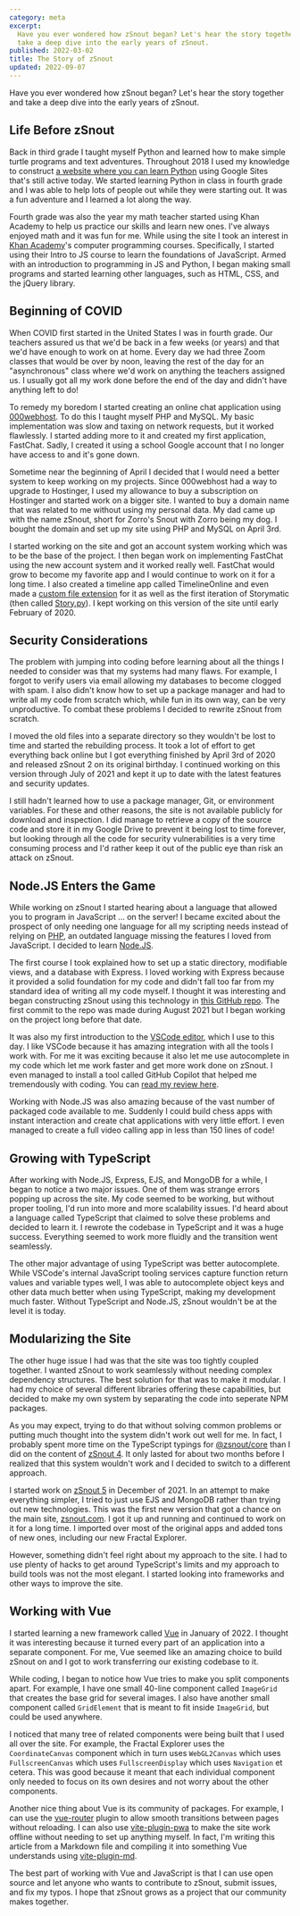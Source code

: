 ```yaml
---
category: meta
excerpt:
  Have you ever wondered how zSnout began? Let's hear the story together and
  take a deep dive into the early years of zSnout.
published: 2022-03-02
title: The Story of zSnout
updated: 2022-09-07
---
```


Have you ever wondered how zSnout began? Let's hear the story together and take
a deep dive into the early years of zSnout.

## Life Before zSnout

Back in third grade I taught myself Python and learned how to make simple turtle
programs and text adventures. Throughout 2018 I used my knowledge to construct
[a website where you can learn Python][1] using Google Sites that's still active
today. We started learning Python in class in fourth grade and I was able to
help lots of people out while they were starting out. It was a fun adventure and
I learned a lot along the way.

Fourth grade was also the year my math teacher started using Khan Academy to
help us practice our skills and learn new ones. I've always enjoyed math and it
was fun for me. While using the site I took an interest in [Khan Academy][2]'s
computer programming courses. Specifically, I started using their Intro to JS
course to learn the foundations of JavaScript. Armed with an introduction to
programming in JS and Python, I began making small programs and started learning
other languages, such as HTML, CSS, and the jQuery library.

## Beginning of COVID

When COVID first started in the United States I was in fourth grade. Our
teachers assured us that we'd be back in a few weeks (or years) and that we'd
have enough to work on at home. Every day we had three Zoom classes that would
be over by noon, leaving the rest of the day for an "asynchronous" class where
we'd work on anything the teachers assigned us. I usually got all my work done
before the end of the day and didn't have anything left to do!

To remedy my boredom I started creating an online chat application using
[000webhost][3]. To do this I taught myself PHP and MySQL. My basic
implementation was slow and taxing on network requests, but it worked
flawlessly. I started adding more to it and created my first application,
FastChat. Sadly, I created it using a school Google account that I no longer
have access to and it's gone down.

Sometime near the beginning of April I decided that I would need a better system
to keep working on my projects. Since 000webhost had a way to upgrade to
Hostinger, I used my allowance to buy a subscription on Hostinger and started
work on a bigger site. I wanted to buy a domain name that was related to me
without using my personal data. My dad came up with the name zSnout, short for
Zorro's Snout with Zorro being my dog. I bought the domain and set up my site
using PHP and MySQL on April 3rd.

I started working on the site and got an account system working which was to be
the base of the project. I then began work on implementing FastChat using the
new account system and it worked really well. FastChat would grow to become my
favorite app and I would continue to work on it for a long time. I also created
a timeline app called TimelineOnline and even made a [custom file extension][4]
for it as well as the first iteration of Storymatic (then called [Story.py][5]).
I kept working on this version of the site until early February of 2020.

## Security Considerations

The problem with jumping into coding before learning about all the things I
needed to consider was that my systems had many flaws. For example, I forgot to
verify users via email allowing my databases to become clogged with spam. I also
didn't know how to set up a package manager and had to write all my code from
scratch which, while fun in its own way, can be very unproductive. To combat
these problems I decided to rewrite zSnout from scratch.

I moved the old files into a separate directory so they wouldn't be lost to time
and started the rebuilding process. It took a lot of effort to get everything
back online but I got everything finished by April 3rd of 2020 and released
zSnout 2 on its original birthday. I continued working on this version through
July of 2021 and kept it up to date with the latest features and security
updates.

I still hadn't learned how to use a package manager, Git, or environment
variables. For these and other reasons, the site is not available publicly for
download and inspection. I did manage to retrieve a copy of the source code and
store it in my Google Drive to prevent it being lost to time forever, but
looking through all the code for security vulnerabilities is a very time
consuming process and I'd rather keep it out of the public eye than risk an
attack on zSnout.

## Node.JS Enters the Game

While working on zSnout I started hearing about a language that allowed you to
program in JavaScript ... on the server! I became excited about the prospect of
only needing one language for all my scripting needs instead of relying on
[PHP][6], an outdated language missing the features I loved from JavaScript. I
decided to learn [Node.JS][7].

The first course I took explained how to set up a static directory, modifiable
views, and a database with Express. I loved working with Express because it
provided a solid foundation for my code and didn't fall too far from my standard
idea of writing all my code myself. I thought it was interesting and began
constructing zSnout using this technology in [this GitHub repo][8]. The first
commit to the repo was made during August 2021 but I began working on the
project long before that date.

It was also my first introduction to the [VSCode editor][9], which I use to this
day. I like VSCode because it has amazing integration with all the tools I work
with. For me it was exciting because it also let me use autocomplete in my code
which let me work faster and get more work done on zSnout. I even managed to
install a tool called GitHub Copilot that helped me tremendously with coding.
You can [read my review here][10].

Working with Node.JS was also amazing because of the vast number of packaged
code available to me. Suddenly I could build chess apps with instant interaction
and create chat applications with very little effort. I even managed to create a
full video calling app in less than 150 lines of code!

## Growing with TypeScript

After working with Node.JS, Express, EJS, and MongoDB for a while, I began to
notice a two major issues. One of them was strange errors popping up across the
site. My code seemed to be working, but without proper tooling, I'd run into
more and more scalability issues. I'd heard about a language called TypeScript
that claimed to solve these problems and decided to learn it. I rewrote the
codebase in TypeScript and it was a huge success. Everything seemed to work more
fluidly and the transition went seamlessly.

The other major advantage of using TypeScript was better autocomplete. While
VSCode's internal JavaScript tooling services capture function return values and
variable types well, I was able to autocomplete object keys and other data much
better when using TypeScript, making my development much faster. Without
TypeScript and Node.JS, zSnout wouldn't be at the level it is today.

## Modularizing the Site

The other huge issue I had was that the site was too tightly coupled together. I
wanted zSnout to work seamlessly without needing complex dependency structures.
The best solution for that was to make it modular. I had my choice of several
different libraries offering these capabilities, but decided to make my own
system by separating the code into seperate NPM packages.

As you may expect, trying to do that without solving common problems or putting
much thought into the system didn't work out well for me. In fact, I probably
spent more time on the TypeScript typings for [@zsnout/core][11] than I did on
the content of [zSnout 4][12]. It only lasted for about two months before I
realized that this system wouldn't work and I decided to switch to a different
approach.

I started work on [zSnout 5][13] in December of 2021. In an attempt to make
everything simpler, I tried to just use EJS and MongoDB rather than trying out
new technologies. This was the first new version that got a chance on the main
site, [zsnout.com][14]. I got it up and running and continued to work on it for
a long time. I imported over most of the original apps and added tons of new
ones, including our new Fractal Explorer.

However, something didn't feel right about my approach to the site. I had to use
plenty of hacks to get around TypeScript's limits and my approach to build tools
was not the most elegant. I started looking into frameworks and other ways to
improve the site.

## Working with Vue

I started learning a new framework called [Vue][15] in January of 2022. I
thought it was interesting because it turned every part of an application into a
separate component. For me, Vue seemed like an amazing choice to build zSnout on
and I got to work transferring our existing codebase to it.

While coding, I began to notice how Vue tries to make you split components
apart. For example, I have one small 40-line component called `ImageGrid` that
creates the base grid for several images. I also have another small component
called `GridElement` that is meant to fit inside `ImageGrid`, but could be used
anywhere.

I noticed that many tree of related components were being built that I used all
over the site. For example, the Fractal Explorer uses the `CoordinateCanvas`
component which in turn uses `WebGL2Canvas` which uses `FullscreenCanvas` which
uses `FullscreenDisplay` which uses `Navigation` et cetera. This was good
because it meant that each individual component only needed to focus on its own
desires and not worry about the other components.

Another nice thing about Vue is its community of packages. For example, I can
use the [vue-router][16] plugin to allow smooth transitions between pages
without reloading. I can also use [vite-plugin-pwa][17] to make the site work
offline without needing to set up anything myself. In fact, I'm writing this
article from a Markdown file and compiling it into something Vue understands
using [vite-plugin-md][18].

The best part of working with Vue and JavaScript is that I can use open source
and let anyone who wants to contribute to zSnout, submit issues, and fix my
typos. I hope that zSnout grows as a project that our community makes together.

[1]: https://sites.google.com/view/how2py
[2]: https://khanacademy.org/computing/computer-programming
[3]: https://www.000webhost.com/
[4]: https://fileinfo.com/extension/tline
[5]: https://github.com/zSnout/story.py
[6]: https://www.php.net/
[7]: https://nodejs.dev/
[8]: https://github.com/zSnout/v3.zsnout.com
[9]: https://code.visualstudio.com/
[10]: /blog/github-copilot-is-amazing
[11]: https://www.npmjs.com/package/@zsnout/core
[12]: https://github.com/zSnout/v4.zsnout.com
[13]: https://github.com/zSnout/v5.zsnout.com
[14]: https://zsnout.com/
[15]: https://vuejs.org/
[16]: https://router.vuejs.org/
[17]: https://npmjs.com/package/vite-plugin-pwa
[18]: https://npmjs.com/package/vite-plugin-md
